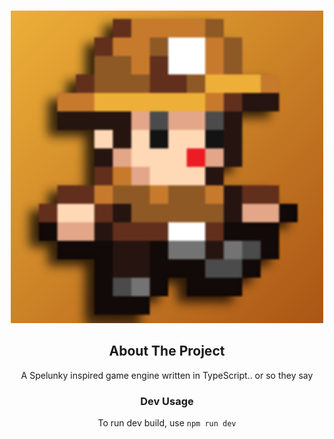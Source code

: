 <a id="readme-top"></a>

<br />
<div align="center">
  <a href="https://github.com/JoeyGrimsic/fissuraFortuna/">
    <img src="spelunker.png" alt="spelunker" >
  </a>

## About The Project

A Spelunky inspired game engine written in TypeScript.. or so they say

### Dev Usage

To run dev build, use 
```npm run dev```

